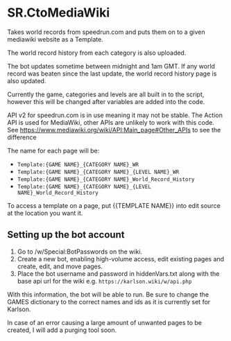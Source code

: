 # SR.CtoMediaWiki
Takes world records from speedrun.com and puts them on to a given mediawiki website as a Template.

The world record history from each category is also uploaded.

The bot updates sometime between midnight and 1am GMT. If any world record was beaten since the last update, the world record history page is also updated.

Currently the game, categories and levels are all built in to the script, however this will be changed after variables are added into the code.

API v2 for speedrun.com is in use meaning it may not be stable. The Action API is used for MediaWiki, other APIs are unlikely to work with this code. See https://www.mediawiki.org/wiki/API:Main_page#Other_APIs to see the difference

The name for each page will be: 
- `Template:{GAME NAME}_{CATEGORY NAME}_WR`
- `Template:{GAME NAME}_{CATEGORY NAME}_{LEVEL NAME}_WR`
- `Template:{GAME NAME}_{CATEGORY NAME}_World_Record_History`
- `Template:{GAME NAME}_{CATEGORY NAME}_{LEVEL NAME}_World_Record_History`

To access a template on a page, put {{TEMPLATE NAME}} into edit source at the location you want it.

## Setting up the bot account
1.  Go to /w/Special:BotPasswords on the wiki.
2.  Create a new bot, enabling high-volume access, edit existing pages and create, edit, and move pages.
3.  Place the bot username and password in hiddenVars.txt along with the base api url for the wiki e.g. `https://karlson.wiki/w/api.php`

With this information, the bot will be able to run. Be sure to change the GAMES dictionary to the correct names and ids as it is currently set for Karlson.

In case of an error causing a large amount of unwanted pages to be created, I will add a purging tool soon.
